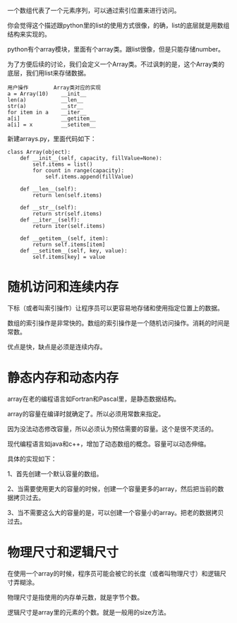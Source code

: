 一个数组代表了一个元素序列，可以通过索引位置来进行访问。

你会觉得这个描述跟python里的list的使用方式很像，的确，list的底层就是用数组结构来实现的。

python有个array模块，里面有个array类。跟list很像，但是只能存储number。

为了方便后续的讨论，我们会定义一个Array类。不过讽刺的是，这个Array类的底层，我们用list来存储数据。

```
用户操作        Array类对应的实现
a = Array(10)    __init__
len(a)           __len__
str(a)           __str__
for item in a    __iter__
a[i]             __getitem__
a[i] = x         __setitem__
```

新建arrays.py，里面代码如下：

```
class Array(object):
    def __init__(self, capacity, fillValue=None):
        self.items = list()
        for count in range(capacity):
            self.items.append(fillValue)

    def __len__(self):
        return len(self.items)

    def __str__(self):
        return str(self.items)
    def __iter__(self):
        return iter(self.items)

    def __getitem__(self, item):
        return self.items[item]
    def __setitem__(self, key, value):
        self.items[key] = value
```

# 随机访问和连续内存

下标（或者叫索引操作）让程序员可以更容易地存储和使用指定位置上的数据。

数组的索引操作是非常快的。数组的索引操作是一个随机访问操作。消耗的时间是常数。

优点是快，缺点是必须是连续内存。

# 静态内存和动态内存

array在老的编程语言如Fortran和Pascal里，是静态数据结构。

array的容量在编译时就确定了。所以必须用常数来指定。

因为没法动态修改容量，所以必须认为预估需要的容量。这个是很不灵活的。

现代编程语言如java和c++，增加了动态数组的概念。容量可以动态伸缩。

具体的实现如下：

1、首先创建一个默认容量的数组。

2、当需要使用更大的容量的时候，创建一个容量更多的array，然后把当前的数据拷贝过去。

3、当不需要这么大的容量的是，可以创建一个容量小的array。把老的数据拷贝过去。

# 物理尺寸和逻辑尺寸

在使用一个array的时候，程序员可能会被它的长度（或者叫物理尺寸）和逻辑尺寸弄糊涂。

物理尺寸是指使用的内存单元数，就是字节个数。

逻辑尺寸是array里的元素的个数。就是一般用的size方法。



